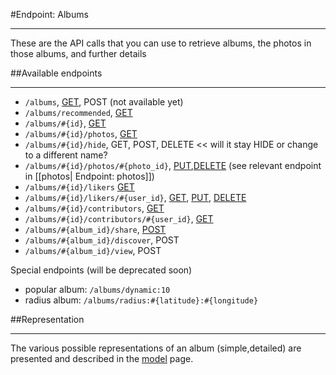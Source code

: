 #Endpoint: Albums
***

These are the API calls that you can use to retrieve albums, the photos in those albums, and further details



##Available endpoints
***

* `/albums`, [GET](#GETalbums), POST (not available yet)
* `/albums/recommended`, [GET](#GETalbumsRecommended)
* `/albums/#{id}`, [GET](#GETalbumsId)
* `/albums/#{id}/photos`, [GET](#GETalbumsIdPhotos)
* `/albums/#{id}/hide`, GET, POST, DELETE << will it stay HIDE or change to a different name?
* `/albums/#{id}/photos/#{photo_id}`, [PUT](#PUTalbumsIdPhotosId),[DELETE](#DELETEalbumsIdPhotosId) (see relevant endpoint in [[photos| Endpoint: photos]])
* `/albums/#{id}/likers` [GET](#GETalbumsIdLikers)
* `/albums/#{id}/likers/#{user_id}`, [GET](#GETalbumsIdLikersId), [PUT](#PUTalbumsIdLikersId), [DELETE](#DELETEalbumsIdLikersId)
* `/albums/#{id}/contributors`, [GET](#GETalbumsIdContributors)
* `/albums/#{id}/contributors/#{user_id}`, [GET](#GETalbumsIdContributorsId)
* `/albums/#{album_id}/share`, [POST](#POSTalbumsIdShare)
* `/albums/#{album_id}/discover`, POST
* `/albums/#{album_id}/view`, POST

Special endpoints (will be deprecated soon)

* popular album: `/albums/dynamic:10`
* radius album: `/albums/radius:#{latitude}:#{longitude}`


##Representation
***

The various possible representations of an album (simple,detailed) are presented and described in the [model]() page.